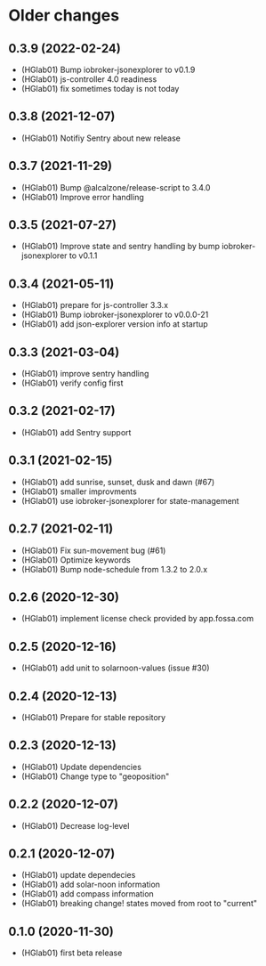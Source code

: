 # Older changes
## 0.3.9 (2022-02-24)
* (HGlab01) Bump iobroker-jsonexplorer to v0.1.9
* (HGlab01) js-controller 4.0 readiness
* (HGlab01) fix sometimes today is not today

## 0.3.8 (2021-12-07)
* (HGlab01) Notifiy Sentry about new release

## 0.3.7 (2021-11-29)
* (HGlab01) Bump @alcalzone/release-script to 3.4.0
* (HGlab01) Improve error handling

## 0.3.5 (2021-07-27)
* (HGlab01) Improve state and sentry handling by bump iobroker-jsonexplorer to v0.1.1

## 0.3.4 (2021-05-11)
* (HGlab01) prepare for js-controller 3.3.x
* (HGlab01) Bump iobroker-jsonexplorer to v0.0.0-21
* (HGlab01) add json-explorer version info at startup

## 0.3.3 (2021-03-04)
* (HGlab01) improve sentry handling
* (HGlab01) verify config first

## 0.3.2 (2021-02-17)
* (HGlab01) add Sentry support

## 0.3.1 (2021-02-15)
* (HGlab01) add sunrise, sunset, dusk and dawn (#67)
* (HGlab01) smaller improvments
* (HGlab01) use iobroker-jsonexplorer for state-management

## 0.2.7 (2021-02-11)
* (HGlab01) Fix sun-movement bug (#61)
* (HGlab01) Optimize keywords
* (HGlab01) Bump node-schedule from 1.3.2 to 2.0.x

## 0.2.6 (2020-12-30)
* (HGlab01) implement license check provided by app.fossa.com

## 0.2.5 (2020-12-16)
* (HGlab01) add unit to solarnoon-values (issue #30)

## 0.2.4 (2020-12-13)
* (HGlab01) Prepare for stable repository

## 0.2.3 (2020-12-13)
* (HGlab01) Update dependencies
* (HGlab01) Change type to "geoposition"

## 0.2.2 (2020-12-07)
* (HGlab01) Decrease log-level

## 0.2.1 (2020-12-07)
* (HGlab01) update dependecies
* (HGlab01) add solar-noon information
* (HGlab01) add compass information
* (HGlab01) breaking change! states moved from root to "current"

## 0.1.0 (2020-11-30)
* (HGlab01) first beta release
